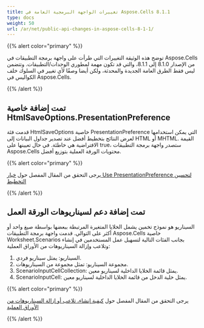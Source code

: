 ```yaml
---
title: تغييرات الواجهة البرمجية العامة في Aspose.Cells 8.1.1
type: docs
weight: 50
url: /ar/net/public-api-changes-in-aspose-cells-8-1-1/
---
```


{{% alert color="primary" %}} 

توضح هذه الوثيقة التغييرات التي طرأت على واجهة برمجة التطبيقات في Aspose.Cells من الإصدار 8.1.0 إلى 8.1.1، والتي قد تكون مهمة لمطوري الوحدات/التطبيقات. وتتضمن ليس فقط الطرق العامة الجديدة والمحدثة، ولكن أيضا وصفًا لأي تغيير في السلوك خلف الكواليس في Aspose.Cells.

{{% /alert %}} 
## **تمت إضافة خاصية HtmlSaveOptions.PresentationPreference**
قدمت فئة HtmlSaveOptions خاصية PresentationPreference التي يمكن استخدامها لعرض النتائج بتخطيط أفضل عند تصدير جداول البيانات إلى HTML أو MHTML. القيمة الافتراضية هي خاطئة. في حال تعيينها على true، ستصدر واجهة برمجة التطبيقات Aspose.Cells محتويات الورقة العملية بتوزيع أفضل.

{{% alert color="primary" %}} 

يرجى التحقق من المقال المفصل حول [خيار Use PresentationPreference لتحسين التخطيط](/cells/ar/net/excel-to-html-use-presentationpreference-option-for-better-layout/)

{{% /alert %}}
## **تمت إضافة دعم لسيناريوهات الورقة العمل**
السيناريو هو نموذج تخمين يشمل الخلايا المتغيرة المرتبطة ببعضها بواسطة صيغ واحد أو أكثر على التوالي. قدمت واجهة برمجة التطبيقات Aspose.Cells خاصية Worksheet.Scenarios بجانب الفئات التالية لتسهيل عمل المستخدمين في إنشاء وتلاعب وإزالة السيناريوهات من الأوراق العملية: 

1. السيناريو: يمثل سيناريو فردي.
1. مجموعة السيناريو: تمثل مجموعة من السيناريوهات.
3. ScenarioInputCellCollection: يمثل قائمة الخلايا الداخلية لسيناريو معين.
4. ScenarioInputCell: يمثل خلية الدخل من قائمة الخلايا الداخلية لسيناريو معين.

{{% alert color="primary" %}} 

يرجى التحقق من المقال المفصل حول [كيفية إنشاء، تلاعب أو إزالة السيناريوهات من الأوراق العملية](/cells/ar/net/create-manipulate-or-remove-scenarios-from-worksheets/)

{{% /alert %}}
